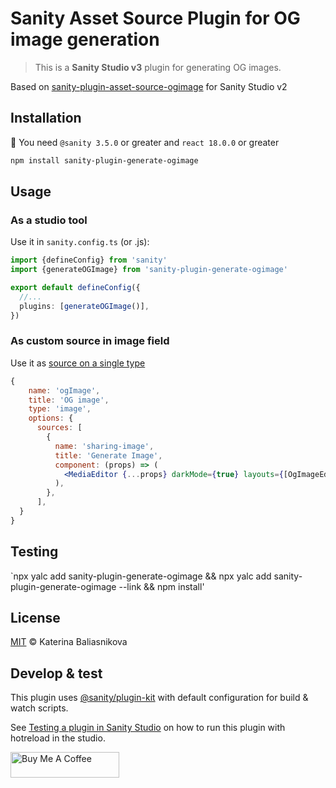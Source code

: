 # Sanity Asset Source Plugin for OG image generation

> This is a **Sanity Studio v3** plugin for generating OG images.

Based on [sanity-plugin-asset-source-ogimage](https://www.npmjs.com/package/sanity-plugin-asset-source-ogimage) for Sanity Studio v2

## Installation
🚨 You need ```@sanity 3.5.0``` or greater and ```react 18.0.0``` or greater

```sh
npm install sanity-plugin-generate-ogimage
```

## Usage
### As a studio tool

Use it in `sanity.config.ts` (or .js):

```ts
import {defineConfig} from 'sanity'
import {generateOGImage} from 'sanity-plugin-generate-ogimage'

export default defineConfig({
  //...
  plugins: [generateOGImage()],
})
```

### As custom source in image field
Use it as [source on a single type](https://www.sanity.io/docs/custom-asset-sources#e2077d7f8ae2)
```jsx
{
    name: 'ogImage',
    title: 'OG image',
    type: 'image',
    options: {
      sources: [
        {
          name: 'sharing-image',
          title: 'Generate Image',
          component: (props) => (
            <MediaEditor {...props} darkMode={true} layouts={[OgImageEditorLayout]} />
          ),
        },
      ],
  }
}
```

## Testing
`npx yalc add sanity-plugin-generate-ogimage && npx yalc add sanity-plugin-generate-ogimage --link && npm install'
 



## License

[MIT](LICENSE) © Katerina Baliasnikova

## Develop & test

This plugin uses [@sanity/plugin-kit](https://github.com/sanity-io/plugin-kit)
with default configuration for build & watch scripts.

See [Testing a plugin in Sanity Studio](https://github.com/sanity-io/plugin-kit#testing-a-plugin-in-sanity-studio)
on how to run this plugin with hotreload in the studio.

<a href="https://www.buymeacoffee.com/catherineriver" target="_blank"><img src="https://cdn.buymeacoffee.com/buttons/default-orange.png" alt="Buy Me A Coffee" height="41" width="174"></a>
